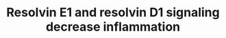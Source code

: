 ---
annotations:
- id: PW:0000959
  parent: signaling pathway
  type: Pathway Ontology
  value: lipid signaling pathway
- id: CL:0000096
  parent: animal cell
  type: Cell Type Ontology
  value: mature neutrophil
- id: CL:0000622
  parent: animal cell
  type: Cell Type Ontology
  value: acinar cell
authors:
- ElisaSantarsiero
- DeSl
- Egonw
- Eweitz
- Larsgw
citedin:
- link: PMC12223304
  title: 'Causal role of immunophenotypes in HIV-1 acquisition: insights from Mendelian
    randomization analysis (2025)'
communities: []
description: Signaling pathway of resolvin for resolution of inflammation in polymorphonuclear
  neutrophils and acinar cells
last-edited: 2024-05-14
ndex: null
organisms:
- Homo sapiens
redirect_from:
- /index.php/Pathway:WP5191
- /instance/WP5191
- /instance/WP5191_r129560
revision: r129560
schema-jsonld:
- '@context': https://schema.org/
  '@id': https://wikipathways.github.io/pathways/WP5191.html
  '@type': Dataset
  creator:
    '@type': Organization
    name: WikiPathways
  description: Signaling pathway of resolvin for resolution of inflammation in polymorphonuclear
    neutrophils and acinar cells
  keywords:
  - ADCY1
  - AKT1
  - ATP
  - CMKLR1
  - ERK
  - FPR2
  - GRK1
  - LTB4
  - LTB4R
  - PDK1
  - PI-3 kinase I
  - PIK3CA
  - PIK3CB
  - PIK3CD
  - PIK3CG
  - RvD1
  - RvE1
  - cAMP
  - mTORC2
  license: CC0
  name: Resolvin E1 and resolvin D1 signaling decrease inflammation
seo: CreativeWork
title: Resolvin E1 and resolvin D1 signaling decrease inflammation
wpid: WP5191
---